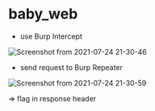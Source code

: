 # baby_web
- use Burp Intercept
 
![Screenshot from 2021-07-24 21-30-46](https://user-images.githubusercontent.com/87865134/126871682-048f51b1-4bdd-44fb-b5c3-616b0679e612.png)

- send request to Burp Repeater

![Screenshot from 2021-07-24 21-30-59](https://user-images.githubusercontent.com/87865134/126871693-d006e478-69f9-4f88-be5d-6a84e0460c94.png)

=> flag in response header
